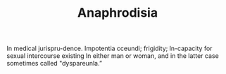 ---
title: Anaphrodisia
permalink: "/definitions/anaphrodisia.html"
body: In medical jurispru-dence. Impotentia cceundi; frigidity; ln-capacity for sexual
  intercourse existing ln either man or woman, and in the latter case sometimes called
  "dyspareunla.”
published_at: '2018-07-07'
layout: post
---
